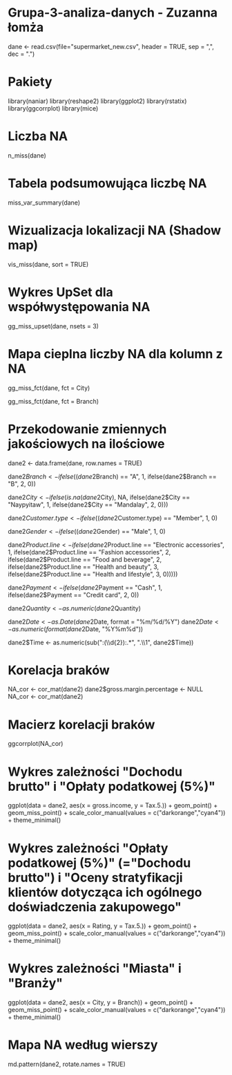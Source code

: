 # Grupa-3-analiza-danych - Zuzanna łomża

dane <- read.csv(file="supermarket_new.csv", header = TRUE, sep = ",", dec = ".")

# Pakiety
library(naniar)
library(reshape2)
library(ggplot2)
library(rstatix)
library(ggcorrplot)
library(mice)

# Liczba NA
n_miss(dane)

# Tabela podsumowująca liczbę NA
miss_var_summary(dane)

# Wizualizacja lokalizacji NA (Shadow map)
vis_miss(dane, sort = TRUE)

# Wykres UpSet dla współwystępowania NA
gg_miss_upset(dane, 
              nsets = 3)

# Mapa cieplna liczby NA dla kolumn z NA
gg_miss_fct(dane, fct = City)

gg_miss_fct(dane, fct = Branch)


# Przekodowanie zmiennych jakościowych na ilościowe
dane2 <- data.frame(dane, row.names = TRUE)

dane2$Branch <- ifelse((dane2$Branch) == "A", 1,
                       ifelse(dane2$Branch == "B", 2, 0))

dane2$City <- ifelse(is.na(dane2$City), NA,
                    ifelse(dane2$City == "Naypyitaw", 1,
                       ifelse(dane2$City == "Mandalay", 2, 0)))

dane2$Customer.type <- ifelse((dane2$Customer.type) == "Member", 1, 0)
                          
dane2$Gender <- ifelse((dane2$Gender) == "Male", 1, 0)

dane2$Product.line <- ifelse(dane2$Product.line == "Electronic accessories", 1,
                             ifelse(dane2$Product.line == "Fashion accessories", 2,
                                    ifelse(dane2$Product.line == "Food and beverage", 2,
                                           ifelse(dane2$Product.line == "Health and beauty", 3,
                                                  ifelse(dane2$Product.line == "Health and lifestyle", 3, 0)))))

dane2$Payment <- ifelse(dane2$Payment == "Cash", 1,
                        ifelse(dane2$Payment == "Credit card", 2, 0))

dane2$Quantity <- as.numeric(dane2$Quantity)

dane2$Date <- as.Date(dane2$Date, format = "%m/%d/%Y")
dane2$Date <- as.numeric(format(dane2$Date, "%Y%m%d"))

dane2$Time <- as.numeric(sub(":(\\d{2}):.*", ".\\1", dane2$Time))

# Korelacja braków
NA_cor <- cor_mat(dane2)
dane2$gross.margin.percentage <- NULL
NA_cor <- cor_mat(dane2)

# Macierz korelacji braków
ggcorrplot(NA_cor)

# Wykres zależności "Dochodu brutto" i "Opłaty podatkowej (5%)"
ggplot(data = dane2, aes(x = gross.income, y = Tax.5.)) + 
  geom_point() +
  geom_miss_point() +
  scale_color_manual(values = c("darkorange","cyan4")) +
  theme_minimal()

# Wykres zależności "Opłaty podatkowej (5%)" (="Dochodu brutto") i "Oceny stratyfikacji klientów dotycząca ich ogólnego doświadczenia zakupowego"
ggplot(data = dane2, aes(x = Rating, y =  Tax.5.)) + 
  geom_point() +
  geom_miss_point() +
  scale_color_manual(values = c("darkorange","cyan4")) +
  theme_minimal()

# Wykres zależności "Miasta" i "Branży"
ggplot(data = dane2, aes(x = City, y = Branch)) + 
  geom_point() +
  geom_miss_point() +
  scale_color_manual(values = c("darkorange","cyan4")) +
  theme_minimal()

# Mapa NA według wierszy
md.pattern(dane2, rotate.names = TRUE)